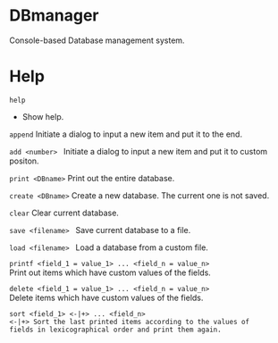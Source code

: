 # DBmanager

Console-based Database management system.

# Help

<code>help</code>
   * Show help.

<code>append</code>
   Initiate a dialog to input a new item and put it to the end.

<code>add \<number> </code>
   Initiate a dialog to input a new item and put it to custom positon.

<code>print \<DBname></code>
   Print out the entire database.

<code>create \<DBname></code>
   Create a new database. The current one is not saved.

<code>clear</code>
   Clear current database.

<code>save \<filename> </code>
   Save current database to a file.

<code>load \<filename> </code>
   Load a database from a custom file.

<code>printf \<field_1 = value_1> ... \<field_n = value_n> </code>
   Print out items which have custom values of the fields.

<code>delete \<field_1 = value_1> ... \<field_n = value_n> </code>
   Delete items which have custom values of the fields.

<code>sort \<field_1> <-|+> ... \<field_n> <-|+>
   Sort the last printed items according to the values of fields in lexicographical order and print them again.
